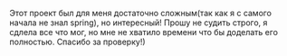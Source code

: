 Этот проект был для меня достаточно сложным(так как я с самого начала не знал spring), но интересный! Прошу не судить строго, я сдлела все что мог, но мне не хватило времени что бы доделать его полностью. Спасибо за проверку!)
